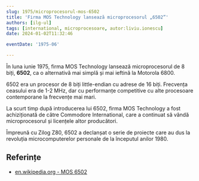 ```yaml
---
slug: 1975/microprocesorul-mos-6502
title: 'Firma MOS Technology lansează microprocesorul „6502”'
authors: [ilg-ul]
tags: [international, microprocesoare, autor:liviu.ionescu]
date: 2024-01-02T11:32:46

eventDate: '1975-06'

---
```


În luna iunie 1975, firma MOS Technology lansează microprocesorul de 8 biți,
**6502**, ca o alternativă mai simplă și mai ieftină la Motorola 6800.

<!-- truncate -->

6502 era un procesor de 8 biți little-endian cu adrese de 16 biți.
Frecvența ceasului era de 1-2 MHz, dar cu performanțe competitive cu
alte procesoare contemporane la frecvențe mai mari.

La scurt timp după introducerea lui 6502, firma MOS Technology
a fost achiziționată de către Commodore International, care a
continuat să vândă microprocesorul și licențele altor producători.

Împreună cu Zilog Z80, 6502 a declanșat o serie de proiecte care
au dus la revoluția microcomputerelor personale de la începutul
anilor 1980.

## Referințe

- [en.wikipedia.org - MOS 6502](https://en.wikipedia.org/wiki/MOS_Technology_6502)
